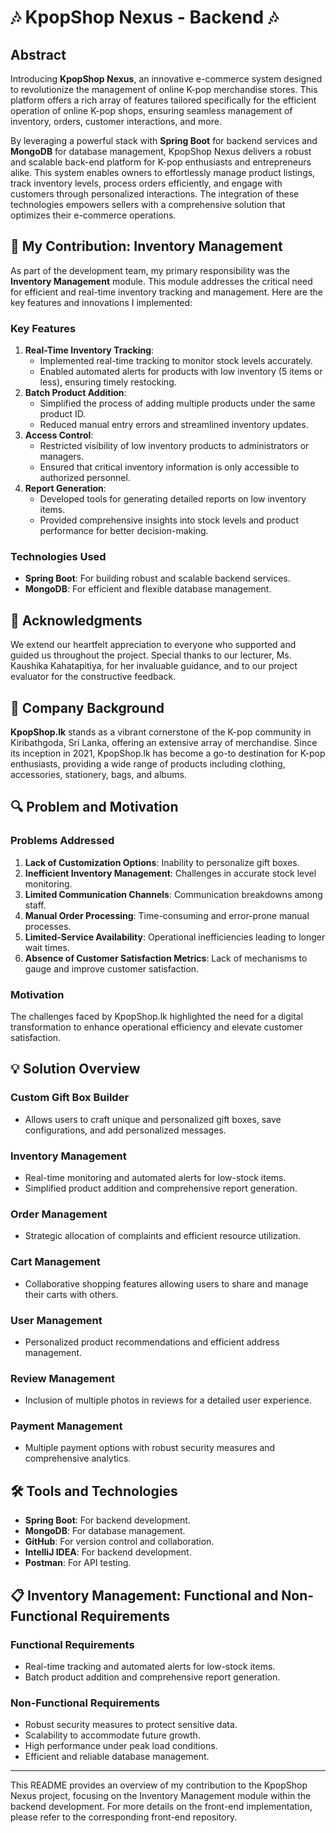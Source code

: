 # 🎶 KpopShop Nexus - Backend 🎶

## Abstract
Introducing **KpopShop Nexus**, an innovative e-commerce system designed to revolutionize the management of online K-pop merchandise stores. This platform offers a rich array of features tailored specifically for the efficient operation of online K-pop shops, ensuring seamless management of inventory, orders, customer interactions, and more.

By leveraging a powerful stack with **Spring Boot** for backend services and **MongoDB** for database management, KpopShop Nexus delivers a robust and scalable back-end platform for K-pop enthusiasts and entrepreneurs alike. This system enables owners to effortlessly manage product listings, track inventory levels, process orders efficiently, and engage with customers through personalized interactions. The integration of these technologies empowers sellers with a comprehensive solution that optimizes their e-commerce operations.

## 🚀 My Contribution: Inventory Management
As part of the development team, my primary responsibility was the **Inventory Management** module. This module addresses the critical need for efficient and real-time inventory tracking and management. Here are the key features and innovations I implemented:

### Key Features
1. **Real-Time Inventory Tracking**:
    - Implemented real-time tracking to monitor stock levels accurately.
    - Enabled automated alerts for products with low inventory (5 items or less), ensuring timely restocking.
2. **Batch Product Addition**:
    - Simplified the process of adding multiple products under the same product ID.
    - Reduced manual entry errors and streamlined inventory updates.
3. **Access Control**:
    - Restricted visibility of low inventory products to administrators or managers.
    - Ensured that critical inventory information is only accessible to authorized personnel.
4. **Report Generation**:
    - Developed tools for generating detailed reports on low inventory items.
    - Provided comprehensive insights into stock levels and product performance for better decision-making.

### Technologies Used
- **Spring Boot**: For building robust and scalable backend services.
- **MongoDB**: For efficient and flexible database management.

## 🙏 Acknowledgments
We extend our heartfelt appreciation to everyone who supported and guided us throughout the project. Special thanks to our lecturer, Ms. Kaushika Kahatapitiya, for her invaluable guidance, and to our project evaluator for the constructive feedback.

## 🏢 Company Background
**KpopShop.lk** stands as a vibrant cornerstone of the K-pop community in Kiribathgoda, Sri Lanka, offering an extensive array of merchandise. Since its inception in 2021, KpopShop.lk has become a go-to destination for K-pop enthusiasts, providing a wide range of products including clothing, accessories, stationery, bags, and albums.

## 🔍 Problem and Motivation
### Problems Addressed
1. **Lack of Customization Options**: Inability to personalize gift boxes.
2. **Inefficient Inventory Management**: Challenges in accurate stock level monitoring.
3. **Limited Communication Channels**: Communication breakdowns among staff.
4. **Manual Order Processing**: Time-consuming and error-prone manual processes.
5. **Limited-Service Availability**: Operational inefficiencies leading to longer wait times.
6. **Absence of Customer Satisfaction Metrics**: Lack of mechanisms to gauge and improve customer satisfaction.

### Motivation
The challenges faced by KpopShop.lk highlighted the need for a digital transformation to enhance operational efficiency and elevate customer satisfaction.

## 💡 Solution Overview
### Custom Gift Box Builder
- Allows users to craft unique and personalized gift boxes, save configurations, and add personalized messages.

### Inventory Management
- Real-time monitoring and automated alerts for low-stock items.
- Simplified product addition and comprehensive report generation.

### Order Management
- Strategic allocation of complaints and efficient resource utilization.

### Cart Management
- Collaborative shopping features allowing users to share and manage their carts with others.

### User Management
- Personalized product recommendations and efficient address management.

### Review Management
- Inclusion of multiple photos in reviews for a detailed user experience.

### Payment Management
- Multiple payment options with robust security measures and comprehensive analytics.

## 🛠️ Tools and Technologies
- **Spring Boot**: For backend development.
- **MongoDB**: For database management.
- **GitHub**: For version control and collaboration.
- **IntelliJ IDEA**: For backend development.
- **Postman**: For API testing.

## 📋 Inventory Management: Functional and Non-Functional Requirements
### Functional Requirements
- Real-time tracking and automated alerts for low-stock items.
- Batch product addition and comprehensive report generation.

### Non-Functional Requirements
- Robust security measures to protect sensitive data.
- Scalability to accommodate future growth.
- High performance under peak load conditions.
- Efficient and reliable database management.

---

This README provides an overview of my contribution to the KpopShop Nexus project, focusing on the Inventory Management module within the backend development. For more details on the front-end implementation, please refer to the corresponding front-end repository.
